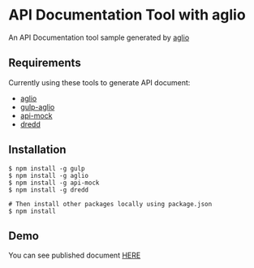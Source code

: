API Documentation Tool with aglio
=================================

An API Documentation tool sample generated by [aglio](https://github.com/danielgtaylor/aglio)

## Requirements

Currently using these tools to generate API document:

- [aglio](https://github.com/danielgtaylor/aglio)
- [gulp-aglio](https://www.npmjs.com/package/gulp-aglio)
- [api-mock](https://github.com/localmed/api-mock)
- [dredd](https://github.com/apiaryio/dredd)

## Installation

```
$ npm install -g gulp
$ npm install -g aglio
$ npm install -g api-mock
$ npm install -g dredd

# Then install other packages locally using package.json
$ npm install
```

## Demo

You can see published document [HERE](https://htmlpreview.github.io/?https://github.com/zaki-yama/aglio-sample/blob/master/published/index.html)

